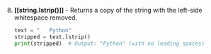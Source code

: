 8. **[[string.lstrip()]]** - Returns a copy of the string with the left-side whitespace removed.
   ```python
   text = "   Python"
   stripped = text.lstrip()
   print(stripped)  # Output: "Python" (with no leading spaces)
   ```